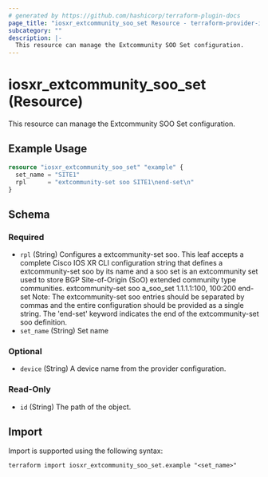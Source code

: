```yaml
---
# generated by https://github.com/hashicorp/terraform-plugin-docs
page_title: "iosxr_extcommunity_soo_set Resource - terraform-provider-iosxr"
subcategory: ""
description: |-
  This resource can manage the Extcommunity SOO Set configuration.
---
```


# iosxr_extcommunity_soo_set (Resource)

This resource can manage the Extcommunity SOO Set configuration.

## Example Usage

```terraform
resource "iosxr_extcommunity_soo_set" "example" {
  set_name = "SITE1"
  rpl      = "extcommunity-set soo SITE1\nend-set\n"
}
```

<!-- schema generated by tfplugindocs -->
## Schema

### Required

- `rpl` (String) Configures a extcommunity-set soo. This leaf accepts a complete Cisco IOS XR CLI configuration string that defines a extcommunity-set soo by its name and a soo set is an extcommunity set used to store BGP Site-of-Origin (SoO) extended community type communities.  extcommunity-set soo a_soo_set 1.1.1.1:100, 100:200 end-set  Note: The extcommunity-set soo entries should be separated by commas and the entire configuration should be provided as a single string. The 'end-set' keyword indicates the end of the extcommunity-set soo definition.
- `set_name` (String) Set name

### Optional

- `device` (String) A device name from the provider configuration.

### Read-Only

- `id` (String) The path of the object.

## Import

Import is supported using the following syntax:

```shell
terraform import iosxr_extcommunity_soo_set.example "<set_name>"
```
